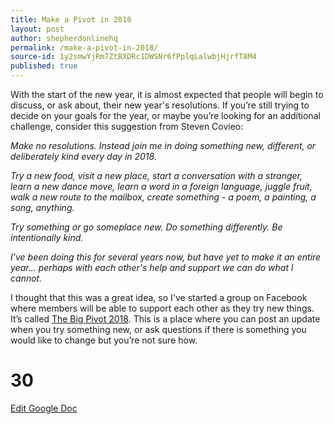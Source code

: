 ```yaml
---
title: Make a Pivot in 2018
layout: post
author: shepherdonlinehq
permalink: /make-a-pivot-in-2018/
source-id: 1y2smwYjRm7ZtBXDRc1DWSNr6fPplqLalwbjHjrfT8M4
published: true
---
```

With the start of the new year, it is almost expected that people will begin to discuss, or ask about, their new year's resolutions. If you’re still trying to decide on your goals for the year, or maybe you’re looking for an additional challenge, consider this suggestion from Steven Covieo:

*Make no resolutions. Instead join me in doing something new, different, or deliberately kind every day in 2018.*

*Try a new food, visit a new place, start a conversation with a stranger, learn a new dance move, learn a word in a foreign language, juggle fruit, walk a new route to the mailbox, create something - a poem, a painting, a song, anything.*

*Try something or go someplace new. Do something differently. Be intentionally kind.*

*I've been doing this for several years now, but have yet to make it an entire year... perhaps with each other's help and support we can do what l cannot.*

I thought that this was a great idea, so I've started a group on Facebook where members will be able to support each other as they try new things. It’s called [The Big Pivot 2018](https://www.facebook.com/groups/152460738809365/?hc_ref=ARS3YePQyaAB1j4n4xzggc9J3vsTk6aY0HrwvRejJhyD1k8cNBDoT7F4iQpBqhoQOjE). This is a place where you can post an update when you try something new, or ask questions if there is something you would like to change but you’re not sure how.

# 30 #

[Edit Google Doc](https://docs.google.com/document/d/1y2smwYjRm7ZtBXDRc1DWSNr6fPplqLalwbjHjrfT8M4/edit?usp=sharing)

